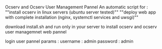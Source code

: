 Ocserv and Ocserv User Management Pannel
    An automatic script for :
    ""install ocserv in linux servers (ubuntu server tested)""
    ""deploy web app with complete installation (nginx, systemctl services and uwsgi)"" 


download install.sh and run only in your server to install ocserv and ocserv user managemnet web pannel

login user pannel params : 
    username : admin
    password : admin










    




